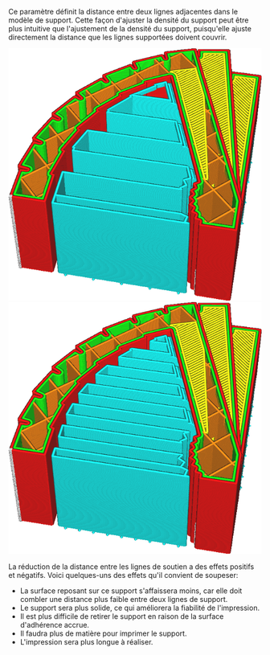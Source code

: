 Ce paramètre définit la distance entre deux lignes adjacentes dans le modèle de support. Cette façon d'ajuster la densité du support peut être plus intuitive que l'ajustement de la densité du support, puisqu'elle ajuste directement la distance que les lignes supportées doivent couvrir.

![Distance entre les lignes](../../../articles/images/support_infill_rate_low.png)
![Distance de la petite ligne](../../../articles/images/support_infill_rate_high.png)

La réduction de la distance entre les lignes de soutien a des effets positifs et négatifs. Voici quelques-uns des effets qu'il convient de soupeser:
* La surface reposant sur ce support s'affaissera moins, car elle doit combler une distance plus faible entre deux lignes de support.
* Le support sera plus solide, ce qui améliorera la fiabilité de l'impression.
* Il est plus difficile de retirer le support en raison de la surface d'adhérence accrue.
* Il faudra plus de matière pour imprimer le support.
* L'impression sera plus longue à réaliser.
